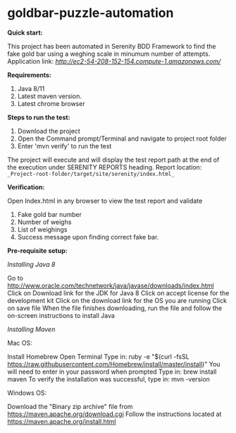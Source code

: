 # goldbar-puzzle-automation

**Quick start:**

This project has been automated in 
Serenity BDD Framework to find the fake gold bar using a 
weghing scale in minumum number of attempts.
Application link: _http://ec2-54-208-152-154.compute-1.amazonaws.com/_

**Requirements:**

1. Java 8/11
2. Latest maven version.
3. Latest chrome browser

**Steps to run the test:**

1. Download the project 
2. Open the Command prompt/Terminal and navigate to project root folder
3. Enter 'mvn verify' to run the test

The project will execute and will display the test report path at the end of the execution under SERENITY REPORTS heading.
Report location: `_Project-root-folder/target/site/serenity/index.html_`

**Verification:** 

Open Index.html in any browser to view the test report and validate 
1. Fake gold bar number
2. Number of weighs
3. List of weighings
4. Success message upon finding correct fake bar.

**Pre-requisite setup:**

_Installing Java 8_

Go to http://www.oracle.com/technetwork/java/javase/downloads/index.html
Click on Download link for the JDK for Java 8
Click on accept license for the development kit
Click on the download link for the OS you are running
Click on save file
When the file finishes downloading, run the file and follow the
on-screen instructions to install Java

_Installing Maven_

Mac OS:

Install Homebrew
Open Terminal
Type in: ruby -e "$(curl -fsSL
https://raw.githubusercontent.com/Homebrew/install/master/install)"
You will need to enter in your password when prompted
Type in: brew install maven
To verify the installation was successful, type in: mvn -version

Windows OS:

Download the "Binary zip archive" file from
https://maven.apache.org/download.cgi
Follow the instructions located at https://maven.apache.org/install.html